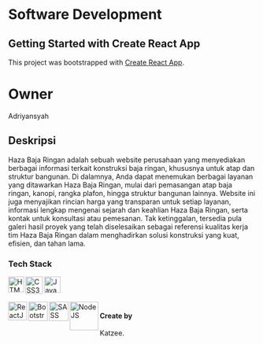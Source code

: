 # Software Development

## Getting Started with Create React App

This project was bootstrapped with [Create React App](https://github.com/facebook/create-react-app).

# Owner

Adriyansyah

## Deskripsi

Haza Baja Ringan adalah sebuah website perusahaan yang menyediakan berbagai informasi terkait konstruksi baja ringan, khususnya untuk atap dan struktur bangunan. Di dalamnya, Anda dapat menemukan berbagai layanan yang ditawarkan Haza Baja Ringan, mulai dari pemasangan atap baja ringan, kanopi, rangka plafon, hingga struktur bangunan lainnya. Website ini juga menyajikan rincian harga yang transparan untuk setiap layanan, informasi lengkap mengenai sejarah dan keahlian Haza Baja Ringan, serta kontak untuk konsultasi atau pemesanan. Tak ketinggalan, tersedia pula galeri hasil proyek yang telah diselesaikan sebagai referensi kualitas kerja tim Haza Baja Ringan dalam menghadirkan solusi konstruksi yang kuat, efisien, dan tahan lama.

### Tech Stack

<a href="#"><img align="left" alt="HTML5" title="HTML5" width="32px" src="https://png2.cleanpng.com/sh/d1785cf3b9df361bd4194144bccb0414/L0KzQYm3VMI2N6t2iZH0aYP2gLBuTgdmal5pfehubHBzfbb1lL1pfJ5xReRuc4DyfsTwlvUuf5ZnRdZuc3nqfn7zjBdwNZtmRdp9bXywRbLsUMRiQWY3TtUAOUKxR4WCU8A3PmM2TaQ9NkS7RYqAUcU5QF91htk=/kisspng-web-development-html-responsive-web-design-logo-ja-html-5ae04a9526c592.7493066215246485971588.png" /></a>
<a href="#"><img align="left" alt="CSS3" title="CSS3" width="35px" src="https://upload.wikimedia.org/wikipedia/commons/thumb/6/62/CSS3_logo.svg/512px-CSS3_logo.svg.png?20210705212817" /></a>
<a href="#"><img align="left" alt="JavaScript" title="JavaScript" width="33px" padding-top="10px" src="https://cdn-icons-png.flaticon.com/128/5968/5968292.png" /></a>
<br><br><br>
<a href="#"><img align="left" alt="ReactJS" title="ReactJS" width="38px" src="https://upload.wikimedia.org/wikipedia/commons/thumb/a/a7/React-icon.svg/512px-React-icon.svg.png" /></a>
<a href="#"><img align="left" alt="Bootstrap" title="Bootstrap" width="39px" src="https://upload.wikimedia.org/wikipedia/commons/thumb/b/b2/Bootstrap_logo.svg/512px-Bootstrap_logo.svg.png" /></a>
<a href="#"><img align="left" alt="SASS" title="SASS" width="39px" src="https://upload.wikimedia.org/wikipedia/commons/thumb/9/96/Sass_Logo_Color.svg/512px-Sass_Logo_Color.svg.png" /></a>
<a href="#"><img align="left" alt="NodeJS" title="NodeJS" width="58px" src="https://upload.wikimedia.org/wikipedia/commons/thumb/d/d9/Node.js_logo.svg/590px-Node.js_logo.svg.png" /></a>

#### Create by

Katzee.
